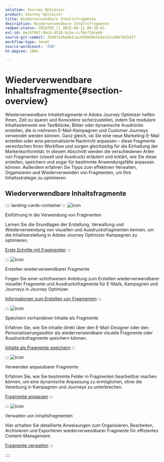 ```yaml
---
solution: Journey Optimizer
product: Journey Optimizer
title: Wiederverwendbare Inhaltsfragmente
description: Wiederverwendbare Inhaltsfragmente
redpen-status: CREATED_||_2025-08-12_00-39-41
exl-id: 8ec67807-8bcb-4510-bcba-ccf6e710ceb9
source-git-commit: 2b907a3be8b11ac6308d0b563e122c88478d1d37
workflow-type: tm+mt
source-wordcount: '250'
ht-degree: 100%

---
```


# Wiederverwendbare Inhaltsfragmente{#section-overview}

Wiederverwendbare Inhaltsfragmente in Adobe Journey Optimizer helfen Ihnen, Zeit zu sparen und Konsistenz sicherzustellen, indem Sie modulare Inhaltselemente wie Textblöcke, Bilder oder dynamische Ausdrücke erstellen, die in mehreren E-Mail-Kampagnen und Customer Journeys verwendet werden können. Ganz gleich, ob Sie eine neue Marketing-E-Mail erstellen oder eine personalisierte Nachricht anpassen – diese Fragmente vereinfachen Ihren Workflow und sorgen gleichzeitig für die Einhaltung der Markenkonformität. In diesem Abschnitt werden die verschiedenen Arten von Fragmenten (visuell und Ausdruck) erläutert und erklärt, wie Sie diese erstellen, speichern und sogar für bestimmte Anwendungsfälle anpassen können. Außerdem erfahren Sie Tipps zum effektiven Verwalten, Organisieren und Wiederverwenden von Fragmenten, um Ihre Inhaltsstrategie zu optimieren.

## Wiederverwendbare Inhaltsfragmente

:::: landing-cards-container
:::
![icon](https://cdn.experienceleague.adobe.com/icons/book.svg?lang=de)

Einführung in die Verwendung von Fragmenten

Lernen Sie die Grundlagen der Erstellung, Verwaltung und Wiederverwendung von visuellen und Ausdrucksfragmenten kennen, um die Inhaltserstellung in Adobe Journey Optimizer-Kampagnen zu optimieren.

[Erste Schritte mit Fragmenten](../using/content-management/fragments.md)
:::

:::
![icon](https://cdn.experienceleague.adobe.com/icons/circle-play.svg?lang=de)

Erstellen wiederverwendbarer Fragmente

Folgen Sie einer schrittweisen Anleitung zum Erstellen wiederverwendbarer visueller Fragmente und Ausdrucksfragmente für E-Mails, Kampagnen und Journeys in Journey Optimizer.

[Informationen zum Erstellen von Fragmenten](../using/content-management/create-fragments.md)
:::

:::
![icon](https://cdn.experienceleague.adobe.com/icons/list-check.svg?lang=de)

Speichern vorhandener Inhalte als Fragmente

Erfahren Sie, wie Sie Inhalte direkt über den E-Mail-Designer oder den Personalisierungseditor als wiederverwendbare visuelle Fragmente oder Ausdrucksfragmente speichern können.

[Inhalte als Fragmente speichern](../using/content-management/save-fragments.md)
:::

:::
![icon](https://cdn.experienceleague.adobe.com/icons/puzzle-piece.svg?lang=de)

Verwenden anpassbarer Fragmente

Erfahren Sie, wie Sie bestimmte Felder in Fragmenten bearbeitbar machen können, um eine dynamische Anpassung zu ermöglichen, ohne die Vererbung in Kampagnen und Journeys zu unterbrechen.

[Fragmente anpassen](../using/content-management/customizable-fragments.md)
:::

:::
![icon](https://cdn.experienceleague.adobe.com/icons/gear.svg?lang=de)

Verwalten von Inhaltsfragmenten

Hier erhalten Sie detaillierte Anweisungen zum Organisieren, Bearbeiten, Archivieren und Exportieren wiederverwendbarer Fragmente für effizientes Content-Management.

[Fragmente verwalten](../using/content-management/manage-fragments.md)
:::

::::
